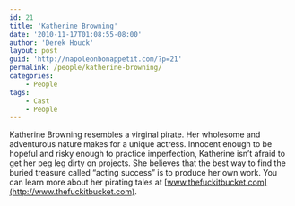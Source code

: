 ```yaml
---
id: 21
title: 'Katherine Browning'
date: '2010-11-17T01:08:55-08:00'
author: 'Derek Houck'
layout: post
guid: 'http://napoleonbonappetit.com/?p=21'
permalink: /people/katherine-browning/
categories:
    - People
tags:
    - Cast
    - People
---
```


Katherine Browning resembles a virginal pirate. Her wholesome and adventurous nature makes for a unique actress. Innocent enough to be hopeful and risky enough to practice imperfection, Katherine isn’t afraid to get her peg leg dirty on projects. She believes that the best way to find the buried treasure called “acting success” is to produce her own work. You can learn more about her pirating tales at [www.thefuckitbucket.com](http://www.thefuckitbucket.com).